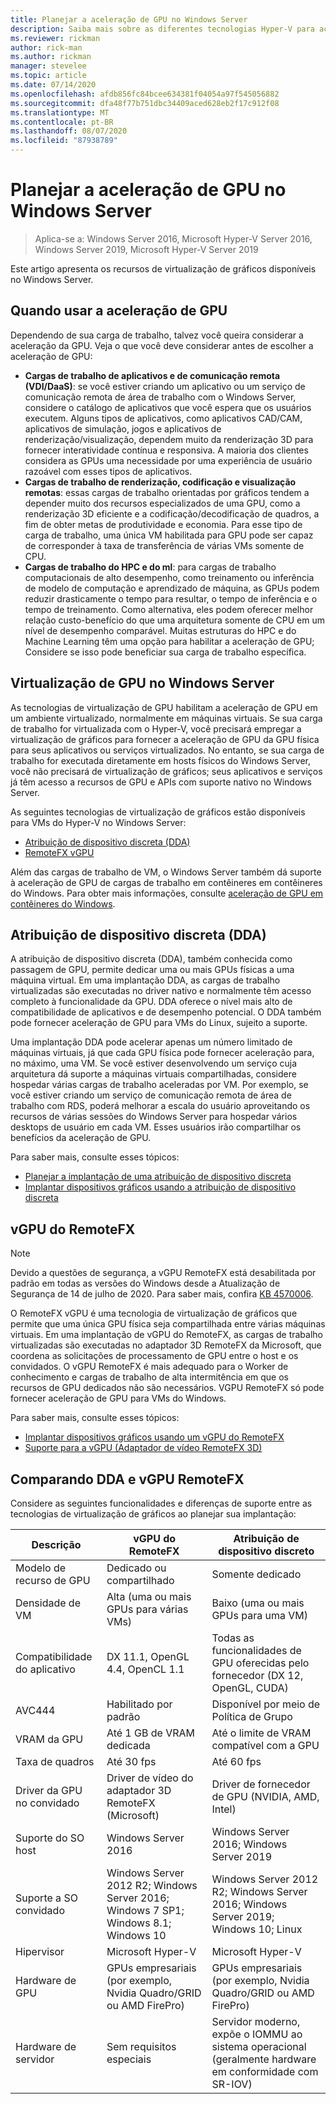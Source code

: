 ```yaml
---
title: Planejar a aceleração de GPU no Windows Server
description: Saiba mais sobre as diferentes tecnologias Hyper-V para aceleração de GPU, incluindo DDA e vGPU RemoteFX
ms.reviewer: rickman
author: rick-man
ms.author: rickman
manager: stevelee
ms.topic: article
ms.date: 07/14/2020
ms.openlocfilehash: afdb856fc84bcee634381f04054a97f545056882
ms.sourcegitcommit: dfa48f77b751dbc34409aced628eb2f17c912f08
ms.translationtype: MT
ms.contentlocale: pt-BR
ms.lasthandoff: 08/07/2020
ms.locfileid: "87938789"
---
```

# <a name="plan-for-gpu-acceleration-in-windows-server"></a>Planejar a aceleração de GPU no Windows Server

> Aplica-se a: Windows Server 2016, Microsoft Hyper-V Server 2016, Windows Server 2019, Microsoft Hyper-V Server 2019

Este artigo apresenta os recursos de virtualização de gráficos disponíveis no Windows Server.

## <a name="when-to-use-gpu-acceleration"></a>Quando usar a aceleração de GPU

Dependendo de sua carga de trabalho, talvez você queira considerar a aceleração da GPU. Veja o que você deve considerar antes de escolher a aceleração de GPU:

- **Cargas de trabalho de aplicativos e de comunicação remota (VDI/DaaS)**: se você estiver criando um aplicativo ou um serviço de comunicação remota de área de trabalho com o Windows Server, considere o catálogo de aplicativos que você espera que os usuários executem. Alguns tipos de aplicativos, como aplicativos CAD/CAM, aplicativos de simulação, jogos e aplicativos de renderização/visualização, dependem muito da renderização 3D para fornecer interatividade contínua e responsiva. A maioria dos clientes considera as GPUs uma necessidade por uma experiência de usuário razoável com esses tipos de aplicativos.
- **Cargas de trabalho de renderização, codificação e visualização remotas**: essas cargas de trabalho orientadas por gráficos tendem a depender muito dos recursos especializados de uma GPU, como a renderização 3D eficiente e a codificação/decodificação de quadros, a fim de obter metas de produtividade e economia. Para esse tipo de carga de trabalho, uma única VM habilitada para GPU pode ser capaz de corresponder à taxa de transferência de várias VMs somente de CPU.
- **Cargas de trabalho do HPC e do ml**: para cargas de trabalho computacionais de alto desempenho, como treinamento ou inferência de modelo de computação e aprendizado de máquina, as GPUs podem reduzir drasticamente o tempo para resultar, o tempo de inferência e o tempo de treinamento. Como alternativa, eles podem oferecer melhor relação custo-benefício do que uma arquitetura somente de CPU em um nível de desempenho comparável. Muitas estruturas do HPC e do Machine Learning têm uma opção para habilitar a aceleração de GPU; Considere se isso pode beneficiar sua carga de trabalho específica.

## <a name="gpu-virtualization-in-windows-server"></a>Virtualização de GPU no Windows Server

As tecnologias de virtualização de GPU habilitam a aceleração de GPU em um ambiente virtualizado, normalmente em máquinas virtuais. Se sua carga de trabalho for virtualizada com o Hyper-V, você precisará empregar a virtualização de gráficos para fornecer a aceleração de GPU da GPU física para seus aplicativos ou serviços virtualizados. No entanto, se sua carga de trabalho for executada diretamente em hosts físicos do Windows Server, você não precisará de virtualização de gráficos; seus aplicativos e serviços já têm acesso a recursos de GPU e APIs com suporte nativo no Windows Server.

As seguintes tecnologias de virtualização de gráficos estão disponíveis para VMs do Hyper-V no Windows Server:

- [Atribuição de dispositivo discreta (DDA)](#discrete-device-assignment-dda)
- [RemoteFX vGPU](#remotefx-vgpu)

Além das cargas de trabalho de VM, o Windows Server também dá suporte à aceleração de GPU de cargas de trabalho em contêineres em contêineres do Windows. Para obter mais informações, consulte [aceleração de GPU em contêineres do Windows](https://docs.microsoft.com/virtualization/windowscontainers/deploy-containers/gpu-acceleration).

## <a name="discrete-device-assignment-dda"></a>Atribuição de dispositivo discreta (DDA)

A atribuição de dispositivo discreta (DDA), também conhecida como passagem de GPU, permite dedicar uma ou mais GPUs físicas a uma máquina virtual. Em uma implantação DDA, as cargas de trabalho virtualizadas são executadas no driver nativo e normalmente têm acesso completo à funcionalidade da GPU. DDA oferece o nível mais alto de compatibilidade de aplicativos e de desempenho potencial. O DDA também pode fornecer aceleração de GPU para VMs do Linux, sujeito a suporte.

Uma implantação DDA pode acelerar apenas um número limitado de máquinas virtuais, já que cada GPU física pode fornecer aceleração para, no máximo, uma VM. Se você estiver desenvolvendo um serviço cuja arquitetura dá suporte a máquinas virtuais compartilhadas, considere hospedar várias cargas de trabalho aceleradas por VM. Por exemplo, se você estiver criando um serviço de comunicação remota de área de trabalho com RDS, poderá melhorar a escala do usuário aproveitando os recursos de várias sessões do Windows Server para hospedar vários desktops de usuário em cada VM. Esses usuários irão compartilhar os benefícios da aceleração de GPU.

Para saber mais, consulte esses tópicos:

- [Planejar a implantação de uma atribuição de dispositivo discreta](plan-for-deploying-devices-using-discrete-device-assignment.md)
- [Implantar dispositivos gráficos usando a atribuição de dispositivo discreta](../deploy/Deploying-graphics-devices-using-dda.md)

## <a name="remotefx-vgpu"></a>vGPU do RemoteFX

> [!NOTE]
> Devido a questões de segurança, a vGPU RemoteFX está desabilitada por padrão em todas as versões do Windows desde a Atualização de Segurança de 14 de julho de 2020. Para saber mais, confira [KB 4570006](https://support.microsoft.com/help/4570006).

O RemoteFX vGPU é uma tecnologia de virtualização de gráficos que permite que uma única GPU física seja compartilhada entre várias máquinas virtuais. Em uma implantação de vGPU do RemoteFX, as cargas de trabalho virtualizadas são executadas no adaptador 3D RemoteFX da Microsoft, que coordena as solicitações de processamento de GPU entre o host e os convidados. O vGPU RemoteFX é mais adequado para o Worker de conhecimento e cargas de trabalho de alta intermitência em que os recursos de GPU dedicados não são necessários. VGPU RemoteFX só pode fornecer aceleração de GPU para VMs do Windows.

Para saber mais, consulte esses tópicos:

- [Implantar dispositivos gráficos usando um vGPU do RemoteFX](../deploy/deploy-graphics-devices-using-remotefx-vgpu.md)
- [Suporte para a vGPU (Adaptador de vídeo RemoteFX 3D)](../../../remote/remote-desktop-services/rds-supported-config.md#remotefx-3d-video-adapter-vgpu-support)

## <a name="comparing-dda-and-remotefx-vgpu"></a>Comparando DDA e vGPU RemoteFX

Considere as seguintes funcionalidades e diferenças de suporte entre as tecnologias de virtualização de gráficos ao planejar sua implantação:

| Descrição | vGPU do RemoteFX | Atribuição de dispositivo discreto |
|--|--|--|
| Modelo de recurso de GPU | Dedicado ou compartilhado | Somente dedicado |
| Densidade de VM | Alta (uma ou mais GPUs para várias VMs) | Baixo (uma ou mais GPUs para uma VM) |
| Compatibilidade do aplicativo | DX 11.1, OpenGL 4.4, OpenCL 1.1 | Todas as funcionalidades de GPU oferecidas pelo fornecedor (DX 12, OpenGL, CUDA) |
| AVC444 | Habilitado por padrão | Disponível por meio de Política de Grupo |
| VRAM da GPU | Até 1 GB de VRAM dedicada | Até o limite de VRAM compatível com a GPU |
| Taxa de quadros | Até 30 fps | Até 60 fps |
| Driver da GPU no convidado | Driver de vídeo do adaptador 3D RemoteFX (Microsoft) | Driver de fornecedor de GPU (NVIDIA, AMD, Intel) |
| Suporte do SO host | Windows Server 2016 | Windows Server 2016; Windows Server 2019 |
| Suporte a SO convidado | Windows Server 2012 R2; Windows Server 2016; Windows 7 SP1; Windows 8.1; Windows 10 | Windows Server 2012 R2; Windows Server 2016; Windows Server 2019; Windows 10; Linux |
| Hipervisor | Microsoft Hyper-V | Microsoft Hyper-V |
| Hardware de GPU | GPUs empresariais (por exemplo, Nvidia Quadro/GRID ou AMD FirePro) | GPUs empresariais (por exemplo, Nvidia Quadro/GRID ou AMD FirePro) |
| Hardware de servidor | Sem requisitos especiais | Servidor moderno, expõe o IOMMU ao sistema operacional (geralmente hardware em conformidade com SR-IOV) |
